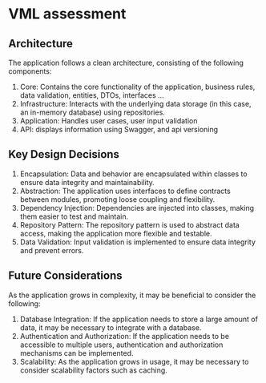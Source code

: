 # VML assessment

## Architecture
The application follows a clean architecture, consisting of the following components:

1. Core: Contains the core functionality of the application, business rules, data validation, entities, DTOs, interfaces ...
2. Infrastructure: Interacts with the underlying data storage (in this case, an in-memory database) using repositories.
3. Application: Handles user cases, user input validation
4. API: displays information using Swagger, and api versioning 

## Key Design Decisions
1. Encapsulation: Data and behavior are encapsulated within classes to ensure data integrity and maintainability.
2. Abstraction: The application uses interfaces to define contracts between modules, promoting loose coupling and flexibility.
3. Dependency Injection: Dependencies are injected into classes, making them easier to test and maintain.
4. Repository Pattern: The repository pattern is used to abstract data access, making the application more flexible and testable.
5. Data Validation: Input validation is implemented to ensure data integrity and prevent errors.

## Future Considerations
As the application grows in complexity, it may be beneficial to consider the following:

1. Database Integration: If the application needs to store a large amount of data, it may be necessary to integrate with a database.
2. Authentication and Authorization: If the application needs to be accessible to multiple users, authentication and authorization mechanisms can be implemented.
3. Scalability: As the application grows in usage, it may be necessary to consider scalability factors such as caching.
